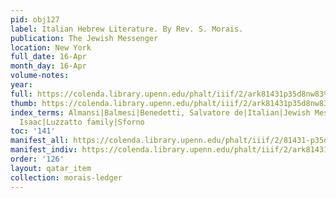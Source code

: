 ```yaml
---
pid: obj127
label: Italian Hebrew Literature. By Rev. S. Morais.
publication: The Jewish Messenger
location: New York
full_date: 16-Apr
month_day: 16-Apr
volume-notes:
year:
full: https://colenda.library.upenn.edu/phalt/iiif/2/ark81431p35d8nw83%2FSHA256E-s7868731--14ae5140aa964223e79099c2237b593a9279f724951a43979cf464a9dbd0409c.jpeg/full/3500,/0/default.jpg
thumb: https://colenda.library.upenn.edu/phalt/iiif/2/ark81431p35d8nw83%2FSHA256E-s7868731--14ae5140aa964223e79099c2237b593a9279f724951a43979cf464a9dbd0409c.jpeg/full/!200,200/0/default.jpg
index_terms: Almansi|Balmesi|Benedetti, Salvatore de|Italian|Jewish Messenger|Lampronti,
  Isaac|Luzzatto family|Sforno
toc: '141'
manifest_all: https://colenda.library.upenn.edu/phalt/iiif/2/81431-p35d8nw83/manifest
manifest_indiv: https://colenda.library.upenn.edu/phalt/iiif/2/ark81431p35d8nw83%2FSHA256E-s7868731--14ae5140aa964223e79099c2237b593a9279f724951a43979cf464a9dbd0409c.jpeg
order: '126'
layout: qatar_item
collection: morais-ledger
---
```

